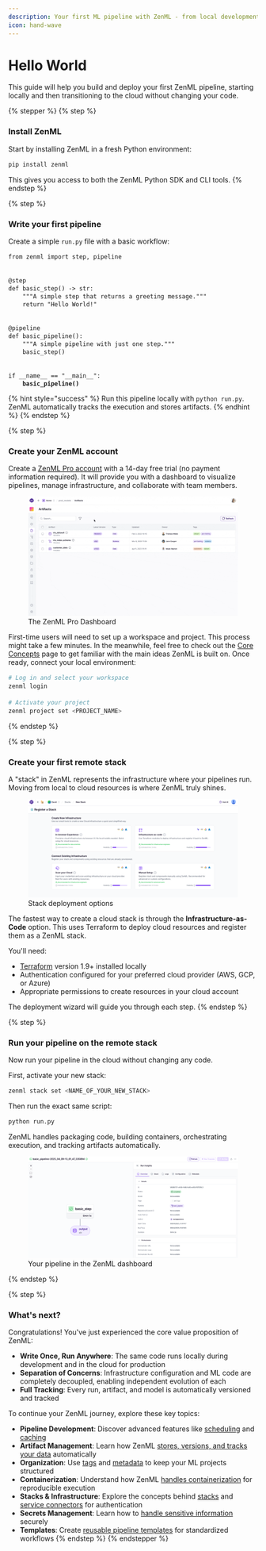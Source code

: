```yaml
---
description: Your first ML pipeline with ZenML - from local development to cloud deployment in minutes.
icon: hand-wave
---
```


# Hello World

This guide will help you build and deploy your first ZenML pipeline, starting locally and then transitioning to the cloud without changing your code.

{% stepper %}
{% step %}
### Install ZenML

Start by installing ZenML in a fresh Python environment:

```bash
pip install zenml
```

This gives you access to both the ZenML Python SDK and CLI tools.
{% endstep %}

{% step %}
### Write your first pipeline

Create a simple `run.py` file with a basic workflow:

<pre class="language-python"><code class="lang-python">from zenml import step, pipeline


@step
def basic_step() -> str:
    """A simple step that returns a greeting message."""
    return "Hello World!"


@pipeline
def basic_pipeline():
    """A simple pipeline with just one step."""
    basic_step()


if __name__ == "__main__":
<strong>    basic_pipeline()
</strong></code></pre>

{% hint style="success" %}
Run this pipeline locally with `python run.py`. ZenML automatically tracks the execution and stores artifacts.
{% endhint %}
{% endstep %}

{% step %}
### Create your ZenML account

Create a [ZenML Pro account](https://zenml.io/pro) with a 14-day free trial (no payment information required). It will provide you with a dashboard to visualize pipelines, manage infrastructure, and collaborate with team members.

<figure><img src="../.gitbook/assets/dcp_walkthrough (1).gif" alt="ZenML Pro Dashboard"><figcaption>The ZenML Pro Dashboard</figcaption></figure>

First-time users will need to set up a workspace and project. This process might take a few minutes. In the meanwhile, feel free to check out the [Core Concepts](core-concepts.md) page to get familiar with the main ideas ZenML is built on. Once ready, connect your local environment:

```bash
# Log in and select your workspace
zenml login

# Activate your project
zenml project set <PROJECT_NAME>
```
{% endstep %}

{% step %}

### Create your first remote stack

A "stack" in ZenML represents the infrastructure where your pipelines run. Moving from local to cloud resources is where ZenML truly shines.

<figure><img src="../.gitbook/assets/Screenshot 2025-04-09 at 14.56.35.png" alt="ZenML Stack Deployment Options"><figcaption>Stack deployment options</figcaption></figure>

The fastest way to create a cloud stack is through the **Infrastructure-as-Code** option. This uses Terraform to deploy cloud resources and register them as a ZenML stack.

You'll need:
* [Terraform](https://www.terraform.io/downloads.html) version 1.9+ installed locally
* Authentication configured for your preferred cloud provider (AWS, GCP, or Azure)
* Appropriate permissions to create resources in your cloud account

The deployment wizard will guide you through each step.
{% endstep %}

{% step %}

### Run your pipeline on the remote stack

Now run your pipeline in the cloud without changing any code.

First, activate your new stack:

```bash
zenml stack set <NAME_OF_YOUR_NEW_STACK>
```

Then run the exact same script:

```bash
python run.py
```

ZenML handles packaging code, building containers, orchestrating execution, and tracking artifacts automatically.

<figure><img src="../.gitbook/assets/Screenshot 2025-04-09 at 15.02.42.png" alt="Pipeline Run in ZenML Dashboard"><figcaption>Your pipeline in the ZenML dashboard</figcaption></figure>
{% endstep %}

{% step %}
### What's next?

Congratulations! You've just experienced the core value proposition of ZenML:

* **Write Once, Run Anywhere**: The same code runs locally during development and in the cloud for production
* **Separation of Concerns**: Infrastructure configuration and ML code are completely decoupled, enabling independent evolution of each
* **Full Tracking**: Every run, artifact, and model is automatically versioned and tracked

To continue your ZenML journey, explore these key topics:

* **Pipeline Development**: Discover advanced features like [scheduling](../how-to/steps-pipelines/advanced_features.md#scheduling) and [caching](../how-to/steps-pipelines/advanced_features.md#caching)
* **Artifact Management**: Learn how ZenML [stores, versions, and tracks your data](../how-to/artifacts/artifacts.md) automatically
* **Organization**: Use [tags](../how-to/tags/tags.md) and [metadata](../how-to/metadata/metadata.md) to keep your ML projects structured
* **Containerization**: Understand how ZenML [handles containerization](../how-to/containerization/containerization.md) for reproducible execution
* **Stacks & Infrastructure**: Explore the concepts behind [stacks](../how-to/stack-components/stack_components.md) and [service connectors](../how-to/stack-components/service_connectors.md) for authentication
* **Secrets Management**: Learn how to [handle sensitive information](../how-to/secrets/secrets.md) securely
* **Templates**: Create [reusable pipeline templates](../how-to/templates/templates.md) for standardized workflows
{% endstep %}
{% endstepper %}
